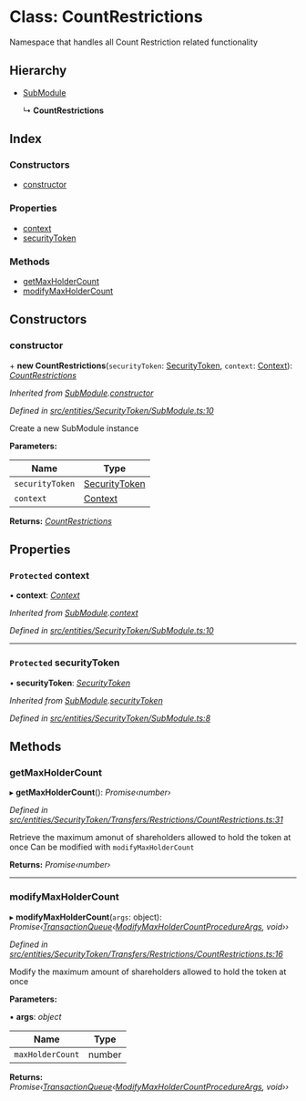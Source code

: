 # Class: CountRestrictions

Namespace that handles all Count Restriction related functionality

## Hierarchy

- [SubModule](_entities_securitytoken_submodule_.submodule.md)

  ↳ **CountRestrictions**

## Index

### Constructors

- [constructor](_entities_securitytoken_transfers_restrictions_countrestrictions_.countrestrictions.md#constructor)

### Properties

- [context](_entities_securitytoken_transfers_restrictions_countrestrictions_.countrestrictions.md#protected-context)
- [securityToken](_entities_securitytoken_transfers_restrictions_countrestrictions_.countrestrictions.md#protected-securitytoken)

### Methods

- [getMaxHolderCount](_entities_securitytoken_transfers_restrictions_countrestrictions_.countrestrictions.md#getmaxholdercount)
- [modifyMaxHolderCount](_entities_securitytoken_transfers_restrictions_countrestrictions_.countrestrictions.md#modifymaxholdercount)

## Constructors

### constructor

\+ **new CountRestrictions**(`securityToken`: [SecurityToken](_entities_securitytoken_securitytoken_.securitytoken.md), `context`: [Context](_context_.context.md)): _[CountRestrictions](_entities_securitytoken_transfers_restrictions_countrestrictions_.countrestrictions.md)_

_Inherited from [SubModule](_entities_securitytoken_submodule_.submodule.md).[constructor](_entities_securitytoken_submodule_.submodule.md#constructor)_

_Defined in [src/entities/SecurityToken/SubModule.ts:10](https://github.com/PolymathNetwork/polymath-sdk/blob/d34930f/src/entities/SecurityToken/SubModule.ts#L10)_

Create a new SubModule instance

**Parameters:**

| Name            | Type                                                                     |
| --------------- | ------------------------------------------------------------------------ |
| `securityToken` | [SecurityToken](_entities_securitytoken_securitytoken_.securitytoken.md) |
| `context`       | [Context](_context_.context.md)                                          |

**Returns:** _[CountRestrictions](_entities_securitytoken_transfers_restrictions_countrestrictions_.countrestrictions.md)_

## Properties

### `Protected` context

• **context**: _[Context](_context_.context.md)_

_Inherited from [SubModule](_entities_securitytoken_submodule_.submodule.md).[context](_entities_securitytoken_submodule_.submodule.md#protected-context)_

_Defined in [src/entities/SecurityToken/SubModule.ts:10](https://github.com/PolymathNetwork/polymath-sdk/blob/d34930f/src/entities/SecurityToken/SubModule.ts#L10)_

---

### `Protected` securityToken

• **securityToken**: _[SecurityToken](_entities_securitytoken_securitytoken_.securitytoken.md)_

_Inherited from [SubModule](_entities_securitytoken_submodule_.submodule.md).[securityToken](_entities_securitytoken_submodule_.submodule.md#protected-securitytoken)_

_Defined in [src/entities/SecurityToken/SubModule.ts:8](https://github.com/PolymathNetwork/polymath-sdk/blob/d34930f/src/entities/SecurityToken/SubModule.ts#L8)_

## Methods

### getMaxHolderCount

▸ **getMaxHolderCount**(): _Promise‹number›_

_Defined in [src/entities/SecurityToken/Transfers/Restrictions/CountRestrictions.ts:31](https://github.com/PolymathNetwork/polymath-sdk/blob/d34930f/src/entities/SecurityToken/Transfers/Restrictions/CountRestrictions.ts#L31)_

Retrieve the maximum amonut of shareholders allowed to hold the token at once
Can be modified with `modifyMaxHolderCount`

**Returns:** _Promise‹number›_

---

### modifyMaxHolderCount

▸ **modifyMaxHolderCount**(`args`: object): _Promise‹[TransactionQueue](_entities_transactionqueue_.transactionqueue.md)‹[ModifyMaxHolderCountProcedureArgs](../interfaces/_types_index_.modifymaxholdercountprocedureargs.md), void››_

_Defined in [src/entities/SecurityToken/Transfers/Restrictions/CountRestrictions.ts:16](https://github.com/PolymathNetwork/polymath-sdk/blob/d34930f/src/entities/SecurityToken/Transfers/Restrictions/CountRestrictions.ts#L16)_

Modify the maximum amount of shareholders allowed to hold the token at once

**Parameters:**

▪ **args**: _object_

| Name             | Type   |
| ---------------- | ------ |
| `maxHolderCount` | number |

**Returns:** _Promise‹[TransactionQueue](_entities_transactionqueue_.transactionqueue.md)‹[ModifyMaxHolderCountProcedureArgs](../interfaces/_types_index_.modifymaxholdercountprocedureargs.md), void››_
